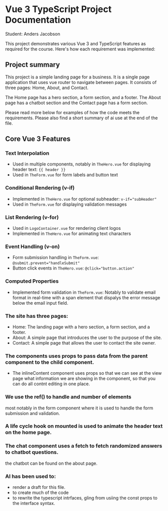 # Vue 3 TypeScript Project Documentation

Student: Anders Jacobson

This project demonstrates various Vue 3 and TypeScript features as required for the course. Here's how each requirement was implemented:

## Project summary

This project is a simple landing page for a business. It is a single page application that uses vue router to navigate between pages. It consists of three pages: Home, About, and Contact.

The Home page has a hero section, a form section, and a footer. The About page has a chatbot section and the Contact page has a form section.

Please read more below for examples of how the code meets the requirements. Please also find a short summary of ai use at the end of the file.

## Core Vue 3 Features

### Text Interpolation

- Used in multiple components, notably in `TheHero.vue` for displaying header text: `{{ header }}`
- Used in `TheForm.vue` for form labels and button text

### Conditional Rendering (v-if)

- Implemented in `TheHero.vue` for optional subheader: `v-if="subHeader"`
- Used in `TheForm.vue` for displaying validation messages

### List Rendering (v-for)

- Used in `LogoContainer.vue` for rendering client logos
- Implemented in `TheHero.vue` for animating text characters

### Event Handling (v-on)

- Form submission handling in `TheForm.vue`: `@submit.prevent="handleSubmit"`
- Button click events in `TheHero.vue`: `@click="button.action"`

### Computed Properties

- Implemented form validation in `TheForm.vue`: Notably to validate email format in real-time with a span element that dispalys the error message below the email input field.

### The site has three pages:

- Home: The landing page with a hero section, a form section, and a footer.
- About: A simple page that introduces the user to the purpose of the site.
- Contact: A simple page that allows the user to contact the site owner.

### The components uses props to pass data from the parent component to the child component.

- The inlineContent component uses props so that we can see at the view page what information we are showing in the component, so that you can do all contnt editing in one place.

### We use the ref() to handle and number of elements

most notably in the form component where it is used to handle the form submission and validation.

### A life cycle hook on mounted is used to animate the header text on the home page.

### The chat component uses a fetch to fetch randomized answers to chatbot questions.

the chatbot can be found on the about page.

### AI has been used to:

- render a draft for this file.
- to create much of the code
- to rewrite the typescript intrfaces, gling from usiing the const props to the interface syntax.
